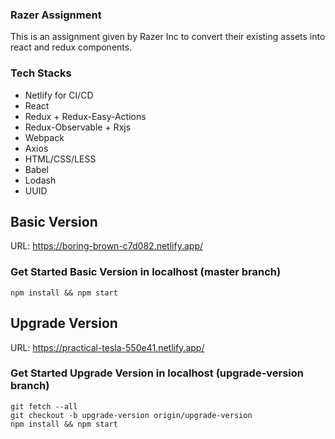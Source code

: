 ### Razer Assignment
This is an assignment given by Razer Inc to convert their existing assets into react and redux components.

### Tech Stacks
- Netlify for CI/CD
- React
- Redux + Redux-Easy-Actions
- Redux-Observable + Rxjs
- Webpack
- Axios
- HTML/CSS/LESS
- Babel
- Lodash
- UUID

## Basic Version
URL: https://boring-brown-c7d082.netlify.app/

### Get Started Basic Version in localhost (master branch)
```
npm install && npm start
```

## Upgrade Version
URL: https://practical-tesla-550e41.netlify.app/

### Get Started Upgrade Version in localhost (upgrade-version branch)
```
git fetch --all
git checkout -b upgrade-version origin/upgrade-version
npm install && npm start
```
